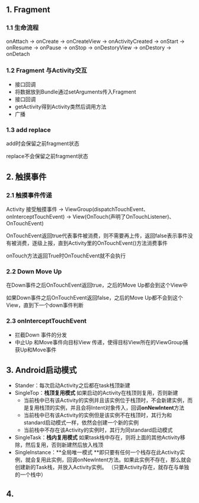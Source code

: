 ## 1. Fragment

### 1.1 生命流程

onAttach -> onCreate -> onCreateView -> onActivityCreated -> onStart -> onResume -> onPause -> onStop -> onDestoryView -> onDestory -> onDetach

### 1.2 Fragment 与Activity交互

- 接口回调
- 将数据放到Bundle通过setArguments传入Fragment
- 接口回调
- getActivity得到Activity类然后调用方法
- 广播

### 1.3 add replace

add时会保留之前fragment状态

replace不会保留之前fragment状态

## 2. 触摸事件

### 2.1 触摸事件传递

Activity 接受触摸事件 -> ViewGroup(dispatchTouchEvent、onInterceptTouchEvent) -> View(OnTouch(声明了OnTouchListener)、OnTouchEvent)

OnTouchEvent返回true代表事件被消费，则不需要再上传，返回false表示事件没有被消费，逐级上报，直到Activity里的OnTouchEvent()方法消费事件

onTouch方法返回True时OnTouchEvent就不会执行

### 2.2 Down Move Up

在Down事件之后OnTouchEvent返回true，之后的Move Up都会到这个View中

如果Down事件之后OnTouchEvent返回false，之后的Move Up都不会到这个View，直到下一个down事件判断

### 2.3 onInterceptTouchEvent

- 拦截Down 事件的分发
- 中止Up 和Move事件向目标View 传递，使得目标View所在的ViewGroup捕获Up和Move事件

## 3. Android启动模式

- Stander：每次启动Activity之后都在task栈顶新建
- SingleTop：**栈顶复用模式**  如果启动的Activity在栈顶则复用，否则新建
  - 当前栈中已有该Activity的实例并且该实例位于栈顶时，不会新建实例，而是复用栈顶的实例，并且会将Intent对象传入，回调**onNewIntent**方法
  - 当前栈中已有该Activity的实例但是该实例不在栈顶时，其行为和standard启动模式一样，依然会创建一个新的实例
  - 当前栈中不存在该Activity的实例时，其行为同standard启动模式
- SingleTask：**栈内复用模式** 如果task栈中存在，则将上面的其他Activity移除，然后复用，否则新建然后放入栈顶
- SingleInstance：**全局唯一模式 **即只要有任何一个栈存在此Activity实例，就会复用此实例，回调onNewIntent方法。如果此实例不存在，那么就会创建新的Task栈，并放入Activity实例。 （只要Activity存在，就存在与单独的一个栈中）

## 4.